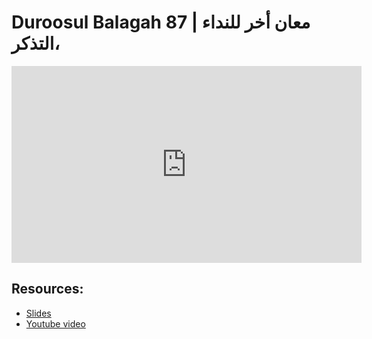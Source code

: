# Duroosul Balagah 87 | معان أخر للنداء ،التذكر
                
<iframe width="560" height="315" src="https://www.youtube-nocookie.com/embed/iUiK8flNFLQ?start=0" frameborder="0" allow="accelerometer; autoplay; encrypted-media; gyroscope; picture-in-picture" allowfullscreen="allowfullscreen">
</iframe><BR>

## Resources:
- [Slides](https://github.com/arshare/resources_balagha_pdfs)
- [Youtube video](https://www.youtube.com/watch?v=iUiK8flNFLQ&list=PLzn0qdi6JpdvvXVuJ7kIusNquSxeyKJvc)

